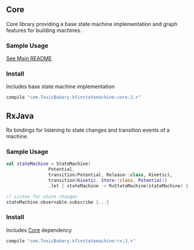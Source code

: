## Core

Core library providing a base state machine implementation and graph features for building machines.

### Sample Usage

[See Main README](../)

### Install

Includes base state machine implementation

```groovy
compile "com.ToxicBakery.kfinstatemachine:core:2.+"
```

## RxJava

Rx bindings for listening to state changes and transition events of a machine.

### Sample Usage

```kotlin
val stateMachine = StateMachine(
                Potential,
                transition(Potential, Release::class, Kinetic),
                transition(Kinetic, Store::class, Potential))
                .let { stateMachine -> RxStateMachine(stateMachine) }

// Listen for state changes
stateMachine.observable.subscribe {...}
```

### Install

Includes [Core](core) dependency

```groovy
compile "com.ToxicBakery.kfinstatemachine:rx:2.+"
```